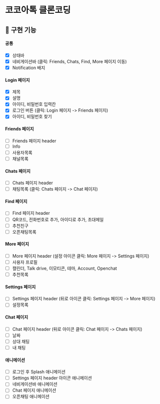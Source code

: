 # 코코아톡 클론코딩

## 🎯 구현 기능

#### 공통

- [x] 상태바
- [x] 네비게이션바 (클릭: Friends, Chats, Find, More 페이지 이동)
- [x] Notification 배지

#### Login 페이지

- [x] 제목
- [x] 설명
- [x] 아이디, 비밀번호 입력칸
- [x] 로그인 버튼 (클릭: Login 페이지 -> Friends 페이지)
- [x] 아이디, 비밀번호 찾기

#### Friends 페이지

- [ ] Friends 페이지 header
- [ ] Info
- [ ] 사용자목록
- [ ] 채널목록

#### Chats 페이지

- [ ] Chats 페이지 header
- [ ] 채팅목록 (클릭: Chats 페이지 -> Chat 페이지)

#### Find 페이지

- [ ] Find 페이지 header
- [ ] QR코드, 전화번호로 추가, 아이디로 추가, 초대메일
- [ ] 추천친구
- [ ] 오픈채팅목록

#### More 페이지

- [ ] More 페이지 header (설정 아이콘 클릭: More 페이지 -> Settings 페이지)
- [ ] 사용자 프로필
- [ ] 캘린더, Talk drive, 이모티콘, 테마, Account, Openchat
- [ ] 추천목록

#### Settings 페이지

- [ ] Settings 페이지 header (뒤로 아이콘 클릭: Settings 페이지 -> More 페이지)
- [ ] 설정목록

#### Chat 페이지

- [ ] Chat 페이지 header (뒤로 아이콘 클릭: Chat 페이지 -> Chats 페이지)
- [ ] 날짜
- [ ] 상대 채팅
- [ ] 내 채팅

#### 애니메이션

- [ ] 로그인 후 Splash 애니메이션
- [ ] Settings 페이지 header 아이콘 애니메이션
- [ ] 네비게이션바 애니메이션
- [ ] Chat 페이지 애니메이션
- [ ] 오픈채팅 애니메이션
